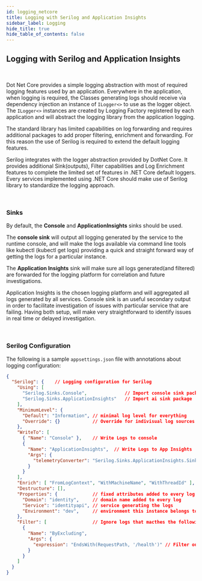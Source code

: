 ```yaml
---
id: logging_netcore
title: Logging with Serilog and Application Insights
sidebar_label: Logging
hide_title: true
hide_table_of_contents: false
---
```


## Logging with Serilog and Application Insights

<br />

Dot Net Core provides a simple logging abstraction with most of required logging features used by an application. Everywhere in the application, when logging is required, the Classes generating logs should receive via dependency injection an instance of `ILogger<>` to use as the logger object. The `ILogger<>` instances are created by Logging Factory registered by each application and will abstract the logging library from the application logging.

The standard library has limited capabilities on log forwarding and requires additional packages to add proper filtering, enrichment and forwarding. For this reason the use of Serilog is required to extend the default logging features.

Serilog integrates with the logger abstraction provided by DotNet Core. It provides additional Sink(outputs), Filter capabilities and Log Enrichment features to complete the limited set of features in .NET Core default loggers. Every services implemented using .NET Core should make use of Serilog library to standardize the logging approach.

<br />


### Sinks

By default, the **Console** and **ApplicationInsights** sinks should be used.

The **console sink** will output all logging generated by the service to the runtime console, and will make the logs available via command line tools like kubectl (kubectl get logs) providing a quick and straight forward way of getting the logs for a particular instance.

The **Application Insights** sink will make sure all logs generated(and filtered) are forwarded for the logging platform for correlation and future investigations.

Application Insights is the chosen logging platform and will aggregated all logs generated by all services. Console sink is an useful secondary output in order to facilitate investigation of issues with particular service that are failing. Having both setup, will make very straightforward to identify issues in real time or delayed investigation.


<br />

### Serilog Configuration

The following is a sample `appsettings.json` file with annotations about logging configuration:

```json
{
  "Serilog": {    // Logging configuration for Serilog
    "Using": [
      "Serilog.Sinks.Console",              // Import console sink package
      "Serilog.Sinks.ApplicationInsights"   // Import ai sink package
    ],
    "MinimumLevel": {
      "Default": "Information", // minimal log level for everything
      "Override": {}            // Override for indivisual log sources
    },
    "WriteTo": [
      { "Name": "Console" },    // Write Logs to console
      {
        "Name": "ApplicationInsights",  // Write Logs to App Insights
        "Args": {
          "telemetryConverter": "Serilog.Sinks.ApplicationInsights.Sinks.ApplicationInsights.TelemetryConverters.TraceTelemetryConverter, Serilog.Sinks.ApplicationInsights"
        }
      }
    ],
    "Enrich": [ "FromLogContext", "WithMachineName", "WithThreadId" ], // Add custom attributes to the logs, Hostname and the ThreadId
    "Destructure": [],
    "Properties": {             // fixed attributes added to every log for filtering purposes
      "Domain": "identity",     // domain name added to every log
      "Service": "identityapi", // service generating the logs
      "Environment": "dev",     // environment this instance belongs to
    },
    "Filter": [                 // Ignore logs that macthes the following filters
      {
        "Name": "ByExcluding",
        "Args": {
          "expression": "EndsWith(RequestPath, '/health')" // Filter out health requests to reduce useless log information. Not required for non api services.
        }
      }
    ]
  }
}
```

